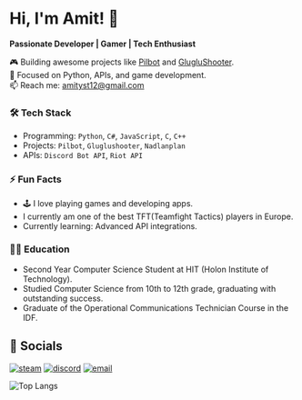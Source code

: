 # Hi, I'm Amit! 👋  
**Passionate Developer | Gamer | Tech Enthusiast**  

🎮 Building awesome projects like [Pilbot](#) and [GlugluShooter](#).  
🌟 Focused on Python, APIs, and game development.  
📫 Reach me: amityst12@gmail.com  

### 🛠️ Tech Stack
- Programming: `Python`, `C#`, `JavaScript`, `C`, `C++`
- Projects: `Pilbot`, `Gluglushooter`, `Nadlanplan`
- APIs: `Discord Bot API`, `Riot API`

### ⚡ Fun Facts
- 🕹️ I love playing games and developing apps.
- I currently am one of the best TFT(Teamfight Tactics) players in Europe.
- Currently learning: Advanced API integrations.


### 👨‍🏫 Education
- Second Year Computer Science Student at HIT (Holon Institute of Technology).
- Studied Computer Science from 10th to 12th grade, graduating with outstanding success.
- Graduate of the Operational Communications Technician Course in the IDF.

 ## 🔗 Socials

[![steam](https://img.icons8.com/fluent/32/000000/steam.png)](https://steamcommunity.com/profiles/76561199248933798/)
[![discord](https://img.icons8.com/color/32/000000/discord-logo.png)](https://discordapp.com/users/164734809292144640)
[![email](https://img.icons8.com/material-rounded/33/eeeeee/filled-message.png)](mailto:amityst12@gmail.com)

![Top Langs](https://github-readme-stats.vercel.app/api/top-langs/?username=amityst12&layout=compact)
